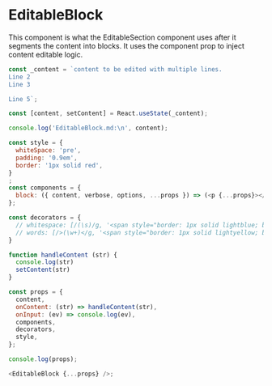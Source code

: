 # EditableBlock

This component is what the EditableSection component uses after it segments the content into blocks. It uses the component prop to inject content editable logic.

```js
const _content = `content to be edited with multiple lines.
Line 2
Line 3

Line 5`;

const [content, setContent] = React.useState(_content);

console.log('EditableBlock.md:\n', content);

const style = {
  whiteSpace: 'pre',
  padding: '0.9em',
  border: '1px solid red',
}
;
const components = {
  block: ({ content, verbose, options, ...props }) => (<p {...props}></p>),
};

const decorators = {
  // whitespace: [/(\s)/g, '<span style="border: 1px solid lightblue; background: lightblue">$1</span>'],
  // words: [/>(\w+)</g, '<span style="border: 1px solid lightyellow; background: lightyellow">$1</span>'],
}

function handleContent (str) {
  console.log(str)
  setContent(str)
}

const props = {
  content,
  onContent: (str) => handleContent(str),
  onInput: (ev) => console.log(ev),
  components,
  decorators,
  style,
};

console.log(props);

<EditableBlock {...props} />;
```
